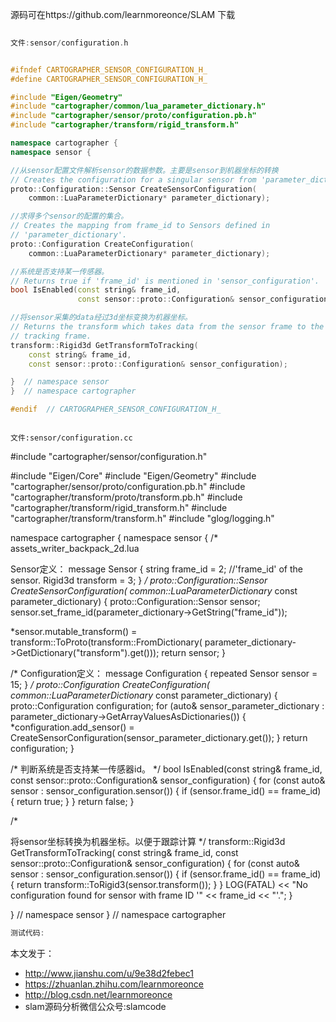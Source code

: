 
源码可在https://github.com/learnmoreonce/SLAM 下载


``` c++
 
文件:sensor/configuration.h


#ifndef CARTOGRAPHER_SENSOR_CONFIGURATION_H_
#define CARTOGRAPHER_SENSOR_CONFIGURATION_H_

#include "Eigen/Geometry"
#include "cartographer/common/lua_parameter_dictionary.h"
#include "cartographer/sensor/proto/configuration.pb.h"
#include "cartographer/transform/rigid_transform.h"

namespace cartographer {
namespace sensor {

//从sensor配置文件解析sensor的数据参数。主要是sensor到机器坐标的转换
// Creates the configuration for a singular sensor from 'parameter_dictionary'.
proto::Configuration::Sensor CreateSensorConfiguration(
    common::LuaParameterDictionary* parameter_dictionary);

//求得多个sensor的配置的集合。
// Creates the mapping from frame_id to Sensors defined in
// 'parameter_dictionary'.
proto::Configuration CreateConfiguration(
    common::LuaParameterDictionary* parameter_dictionary);

//系统是否支持某一传感器。
// Returns true if 'frame_id' is mentioned in 'sensor_configuration'.
bool IsEnabled(const string& frame_id,
               const sensor::proto::Configuration& sensor_configuration);

//将sensor采集的data经过3d坐标变换为机器坐标。
// Returns the transform which takes data from the sensor frame to the
// tracking frame.
transform::Rigid3d GetTransformToTracking(
    const string& frame_id,
    const sensor::proto::Configuration& sensor_configuration);

}  // namespace sensor
}  // namespace cartographer

#endif  // CARTOGRAPHER_SENSOR_CONFIGURATION_H_



```
```
文件:sensor/configuration.cc
```

#include "cartographer/sensor/configuration.h"

#include "Eigen/Core"
#include "Eigen/Geometry"
#include "cartographer/sensor/proto/configuration.pb.h"
#include "cartographer/transform/proto/transform.pb.h"
#include "cartographer/transform/rigid_transform.h"
#include "cartographer/transform/transform.h"
#include "glog/logging.h"

namespace cartographer {
namespace sensor {
/*
assets_writer_backpack_2d.lua

Sensor定义：
  message Sensor {
  string frame_id = 2; //'frame_id' of the sensor.
  Rigid3d transform = 3;
  }
*/
proto::Configuration::Sensor CreateSensorConfiguration(
    common::LuaParameterDictionary* const parameter_dictionary) {
  proto::Configuration::Sensor sensor;
  sensor.set_frame_id(parameter_dictionary->GetString("frame_id"));

  *sensor.mutable_transform() = transform::ToProto(transform::FromDictionary(
      parameter_dictionary->GetDictionary("transform").get()));
  return sensor;
}

/*
Configuration定义：
message Configuration {
    repeated Sensor sensor = 15;
}
*/
proto::Configuration CreateConfiguration(
    common::LuaParameterDictionary* const parameter_dictionary) {
  proto::Configuration configuration;
  for (auto& sensor_parameter_dictionary :
       parameter_dictionary->GetArrayValuesAsDictionaries()) {
    *configuration.add_sensor() =
        CreateSensorConfiguration(sensor_parameter_dictionary.get());
  }
  return configuration;
}

/*
判断系统是否支持某一传感器id。
*/
bool IsEnabled(const string& frame_id,
               const sensor::proto::Configuration& sensor_configuration) {
  for (const auto& sensor : sensor_configuration.sensor()) {
    if (sensor.frame_id() == frame_id) {
      return true;
    }
  }
  return false;
}

/*

将sensor坐标转换为机器坐标。以便于跟踪计算
*/
transform::Rigid3d GetTransformToTracking(
    const string& frame_id,
    const sensor::proto::Configuration& sensor_configuration) {
  for (const auto& sensor : sensor_configuration.sensor()) {
    if (sensor.frame_id() == frame_id) {
      return transform::ToRigid3(sensor.transform());
    }
  }
  LOG(FATAL) << "No configuration found for sensor with frame ID '" << frame_id
             << "'.";
}

}  // namespace sensor
}  // namespace cartographer



```c++
测试代码:


```

本文发于：
*  http://www.jianshu.com/u/9e38d2febec1
*  https://zhuanlan.zhihu.com/learnmoreonce
*  http://blog.csdn.net/learnmoreonce
*  slam源码分析微信公众号:slamcode
